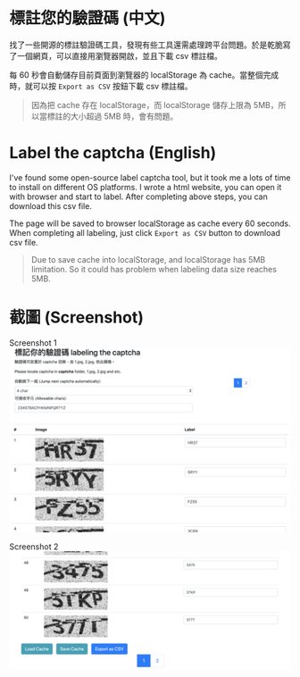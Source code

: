 # 標註您的驗證碼 (中文)

找了一些開源的標註驗證碼工具，發現有些工具還需處理跨平台問題。於是乾脆寫了一個網頁，可以直接用瀏覽器開啟，並且下載 csv 標註檔。

每 60 秒會自動儲存目前頁面到瀏覽器的 localStorage 為 cache。當整個完成時，就可以按 `Export as CSV` 按鈕下載 csv 標註檔。

> 因為把 cache 存在 localStorage，而 localStorage 儲存上限為 5MB，所以當標註的大小超過 5MB 時，會有問題。

# Label the captcha (English)

I've found some open-source label captcha tool, but it took me a lots of time to install on different OS platforms. I wrote a html website, you can open it with browser and start to label. After completing above steps, you can download this csv file.

The page will be saved to browser localStorage as cache every 60 seconds. When completing all labeling, just click `Export as CSV` button to download csv file.

> Due to save cache into localStorage, and localStorage has 5MB limitation. So it could has problem when labeling data size reaches 5MB.

# 截圖 (Screenshot)

Screenshot 1
![截圖1](image/image1.png)

Screenshot 2
![截圖2](image/image2.png)
